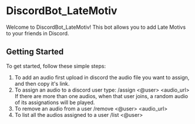 # DiscordBot_LateMotiv

Welcome to DiscordBot_LateMotiv! This bot allows you to add Late Motivs to your friends in Discord. 

## Getting Started

To get started, follow these simple steps:

1. To add an audio first upload in discord the audio file you want to assign, and then copy it's link.
2. To assign an audio to a discord user type: /assign <@user> <audio_url>
If there are more than one audios, when that user joins, a random audio of its assignations will be played.
3. To remove an audio from a user /remove <@user> <audio_url>
4. To list all the audios assigned to a user /list <@user>
